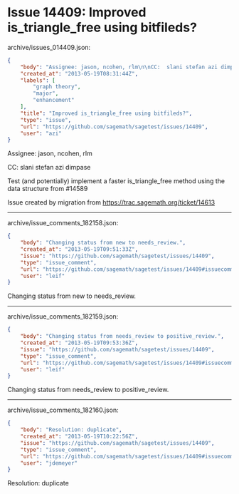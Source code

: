 # Issue 14409: Improved is_triangle_free using bitfileds?

archive/issues_014409.json:
```json
{
    "body": "Assignee: jason, ncohen, rlm\n\nCC:  slani stefan azi dimpase\n\nTest (and potentially) implement a faster is_triangle_free method using the data structure from #14589\n\nIssue created by migration from https://trac.sagemath.org/ticket/14613\n\n",
    "created_at": "2013-05-19T08:31:44Z",
    "labels": [
        "graph theory",
        "major",
        "enhancement"
    ],
    "title": "Improved is_triangle_free using bitfileds?",
    "type": "issue",
    "url": "https://github.com/sagemath/sagetest/issues/14409",
    "user": "azi"
}
```
Assignee: jason, ncohen, rlm

CC:  slani stefan azi dimpase

Test (and potentially) implement a faster is_triangle_free method using the data structure from #14589

Issue created by migration from https://trac.sagemath.org/ticket/14613





---

archive/issue_comments_182158.json:
```json
{
    "body": "Changing status from new to needs_review.",
    "created_at": "2013-05-19T09:51:33Z",
    "issue": "https://github.com/sagemath/sagetest/issues/14409",
    "type": "issue_comment",
    "url": "https://github.com/sagemath/sagetest/issues/14409#issuecomment-182158",
    "user": "leif"
}
```

Changing status from new to needs_review.



---

archive/issue_comments_182159.json:
```json
{
    "body": "Changing status from needs_review to positive_review.",
    "created_at": "2013-05-19T09:53:36Z",
    "issue": "https://github.com/sagemath/sagetest/issues/14409",
    "type": "issue_comment",
    "url": "https://github.com/sagemath/sagetest/issues/14409#issuecomment-182159",
    "user": "leif"
}
```

Changing status from needs_review to positive_review.



---

archive/issue_comments_182160.json:
```json
{
    "body": "Resolution: duplicate",
    "created_at": "2013-05-19T10:22:56Z",
    "issue": "https://github.com/sagemath/sagetest/issues/14409",
    "type": "issue_comment",
    "url": "https://github.com/sagemath/sagetest/issues/14409#issuecomment-182160",
    "user": "jdemeyer"
}
```

Resolution: duplicate
